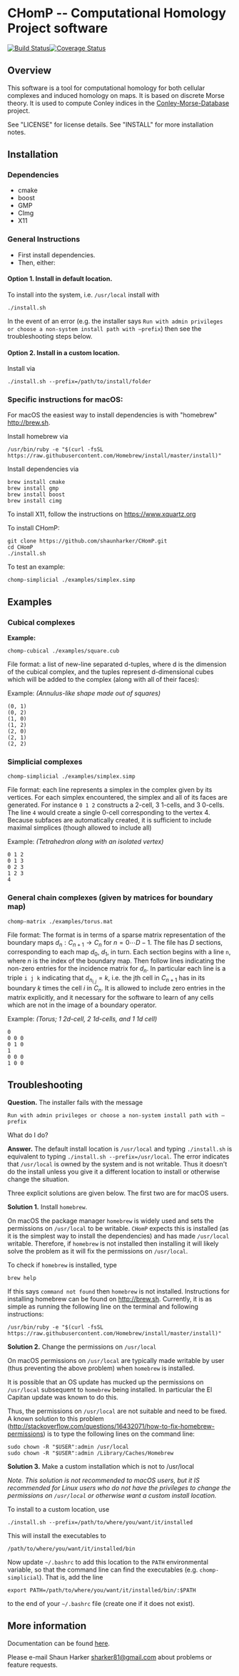 # CHomP -- Computational Homology Project software

[![Build Status](https://travis-ci.org/shaunharker/CHomP.svg?branch=master)](https://travis-ci.org/shaunharker/CHomP)[![Coverage Status](https://coveralls.io/repos/shaunharker/CHomP/badge.svg?branch=master)](https://coveralls.io/r/shaunharker/CHomP?branch=master)



## Overview 
This software is a tool for computational homology for both cellular complexes and induced homology on maps. It is based on discrete Morse theory. It is used to compute Conley indices in the [Conley-Morse-Database](https://github.com/shaunharker/conley-morse-database) project.

See "LICENSE" for license details.
See "INSTALL" for more installation notes.


## Installation

### Dependencies

* cmake
* boost
* GMP
* CImg
* X11

### General Instructions

* First install dependencies.
* Then, either:

#### Option 1. Install in default location.

To install into the system, i.e. `/usr/local` install with

    ./install.sh

In the event of an error (e.g. the installer says `Run with admin privileges or choose a non-system install path with —prefix`) then see the troubleshooting steps below.

#### Option 2. Install in a custom location.

Install via

    ./install.sh --prefix=/path/to/install/folder

### Specific instructions for macOS:

For macOS the easiest way to install dependencies is with "homebrew" <http://brew.sh>.

Install homebrew via

```
/usr/bin/ruby -e "$(curl -fsSL https://raw.githubusercontent.com/Homebrew/install/master/install)"
```

Install dependencies via

```
brew install cmake
brew install gmp
brew install boost
brew install cimg
```

To install X11, follow the instructions on <https://www.xquartz.org>

To install CHomP:

```
git clone https://github.com/shaunharker/CHomP.git
cd CHomP
./install.sh
```

To test an example:

```
chomp-simplicial ./examples/simplex.simp
```


## Examples

### Cubical complexes

**Example:**

    chomp-cubical ./examples/square.cub

File format: a list of new-line separated d-tuples, where d is the dimension of the cubical complex, and the tuples represent d-dimensional cubes which will be added to the complex (along with all of their faces):

Example: _(Annulus-like shape made out of squares)_
```
(0, 1)
(0, 2)
(1, 0)
(1, 2)
(2, 0)
(2, 1)
(2, 2)
```

### Simplicial complexes

    chomp-simplicial ./examples/simplex.simp

File format: each line represents a simplex in the complex given by its vertices. For each simplex encountered, the simplex and all of its faces are generated. For instance `0 1 2` constructs a 2-cell, 3 1-cells, and 3 0-cells. The line `4` would create a single 0-cell corresponding to the vertex 4. Because subfaces are automatically created, it is sufficient to include maximal simplices (though allowed to include all)

Example: _(Tetrahedron along with an isolated vertex)_
```
0 1 2
0 1 3
0 2 3
1 2 3
4
```


### General chain complexes (given by matrices for boundary map)

    chomp-matrix ./examples/torus.mat

File format: The format is in terms of a sparse matrix representation of the boundary maps $d_n : C_{n+1} \to C_{n}$ for $n = 0 \cdots D-1$. The file has $D$ sections, corresponding to each map $d_0$, $d_1$, in turn. Each section begins with a line `n`, where $n$ is the index of the boundary map. Then follow lines indicating the non-zero entries for the incidence matrix for $d_n$. In particular each line is a triple `i j k` indicating that $d_{n}_{i,j} = k$, i.e. the jth cell in $C_{n+1}$ has in its boundary $k$ times the cell $i$ in $C_{n}$. It is allowed to include zero entries in the matrix explicitly, and it necessary for the software to learn of any cells which are not in the image of a boundary operator. 

Example: _(Torus; 1 2d-cell, 2 1d-cells, and 1 1d cell)_

```
0
0 0 0
0 1 0
1
0 0 0
1 0 0
```

## Troubleshooting

**Question.** The installer fails with the message

    Run with admin privileges or choose a non-system install path with —prefix

What do I do?

**Answer.** The default install location is `/usr/local` and typing `./install.sh` is equivalent to typing `./install.sh --prefix=/usr/local`. The error indicates that `/usr/local` is owned by the system and is not writable. Thus it doesn't do the install unless you give it a different location to install or otherwise change the situation.

Three explicit solutions are given below. The first two are for macOS users.

**Solution 1.** Install `homebrew`.

On macOS the package manager `homebrew` is widely used and sets the permissions on `/usr/local` to be writable. `CHomP` expects this is installed (as it is the simplest way to install the dependencies) and has made `/usr/local` writable. Therefore, if `homebrew` is not installed then installing it will likely solve the problem as it will fix the permissions on `/usr/local`.

To check if `homebrew` is installed, type

    brew help

If this says `command not found` then `homebrew` is not installed. Instructions for installing homebrew can be found on <http://brew.sh>. Currently, it is as simple as running the following line on the terminal and following instructions:

    /usr/bin/ruby -e "$(curl -fsSL https://raw.githubusercontent.com/Homebrew/install/master/install)"

**Solution 2.** Change the permissions on `/usr/local`

On macOS permissions on `/usr/local` are typically made writable by user (thus preventing the above problem) when `homebrew` is installed.

It is possible that an OS update has mucked up the permissions on `/usr/local` subsequent to `homebrew` being installed. In particular the El Capitan update was known to do this.

Thus, the permissions on `/usr/local` are not suitable and need to be fixed. A known solution to this problem (<http://stackoverflow.com/questions/16432071/how-to-fix-homebrew-permissions>) is to type the following lines on the command line:

    sudo chown -R "$USER":admin /usr/local
    sudo chown -R "$USER":admin /Library/Caches/Homebrew

**Solution 3.** Make a custom installation which is not to /usr/local

_Note. This solution is not recommended to macOS users, but it IS recommended for Linux users who do not have the privileges to change the permissions on `/usr/local` or otherwise want a custom install location._

To install to a custom location, use

    ./install.sh --prefix=/path/to/where/you/want/it/installed

This will install the executables to

    /path/to/where/you/want/it/installed/bin

Now update `~/.bashrc` to add this location to the `PATH` environmental variable, so that the command line can find the executables (e.g. `chomp-simplicial`). That is, add the line

    export PATH=/path/to/where/you/want/it/installed/bin/:$PATH

to the end of your `~/.bashrc` file (create one if it does not exist).

## More information

Documentation can be found [here](http://chomp.rutgers.edu/Projects/Databases_for_the_Global_Dynamics/software/LorentzCenterAugust2014.pdf).

Please e-mail Shaun Harker sharker81@gmail.com
about problems or feature requests.
